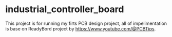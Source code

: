 # industrial_controller_board
This project is for running my firts PCB design project, all of impelimentation is base on ReadyBord project by https://www.youtube.com/@PCBTips.